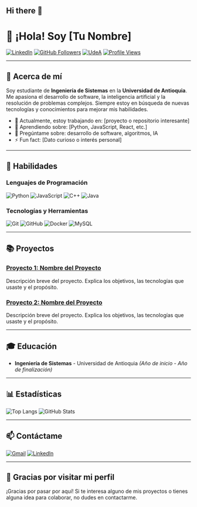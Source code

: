 ## Hi there 👋

# 👋 ¡Hola! Soy [Tu Nombre]

[![LinkedIn](https://img.shields.io/badge/LinkedIn-Perfil%20en%20LinkedIn-blue?style=flat-square&logo=linkedin)](https://www.linkedin.com/in/tu-perfil/)
[![GitHub Followers](https://img.shields.io/github/followers/tu-usuario?label=GitHub%20Followers&style=flat-square&logo=github)](https://github.com/tu-usuario)
[![UdeA](https://img.shields.io/badge/UdeA-Ingeniería%20de%20Sistemas-green?style=flat-square&logo=graduation-cap)](https://www.udea.edu.co)
[![Profile Views](https://komarev.com/ghpvc/?username=tu-usuario&color=blue&style=flat-square)](https://github.com/tu-usuario)

---

## 🌟 Acerca de mí

Soy estudiante de **Ingeniería de Sistemas** en la **Universidad de Antioquia**. Me apasiona el desarrollo de software, la inteligencia artificial y la resolución de problemas complejos. Siempre estoy en búsqueda de nuevas tecnologías y conocimientos para mejorar mis habilidades.

- 🔭 Actualmente, estoy trabajando en: [proyecto o repositorio interesante]
- 🌱 Aprendiendo sobre: [Python, JavaScript, React, etc.]
- 💬 Pregúntame sobre: desarrollo de software, algoritmos, IA
- ⚡ Fun fact: [Dato curioso o interés personal]

---

## 🚀 Habilidades

### Lenguajes de Programación

![Python](https://img.shields.io/badge/Python-3776AB?style=flat-square&logo=python&logoColor=white)
![JavaScript](https://img.shields.io/badge/JavaScript-F7DF1E?style=flat-square&logo=javascript&logoColor=black)
![C++](https://img.shields.io/badge/C%2B%2B-00599C?style=flat-square&logo=c%2B%2B&logoColor=white)
![Java](https://img.shields.io/badge/Java-007396?style=flat-square&logo=java&logoColor=white)

### Tecnologías y Herramientas

![Git](https://img.shields.io/badge/Git-F05032?style=flat-square&logo=git&logoColor=white)
![GitHub](https://img.shields.io/badge/GitHub-181717?style=flat-square&logo=github&logoColor=white)
![Docker](https://img.shields.io/badge/Docker-2496ED?style=flat-square&logo=docker&logoColor=white)
![MySQL](https://img.shields.io/badge/MySQL-4479A1?style=flat-square&logo=mysql&logoColor=white)

---

## 📚 Proyectos

### [Proyecto 1: Nombre del Proyecto](https://github.com/tu-usuario/proyecto-1)
Descripción breve del proyecto. Explica los objetivos, las tecnologías que usaste y el propósito.

### [Proyecto 2: Nombre del Proyecto](https://github.com/tu-usuario/proyecto-2)
Descripción breve del proyecto. Explica los objetivos, las tecnologías que usaste y el propósito.

---

## 🎓 Educación

- **Ingeniería de Sistemas** - Universidad de Antioquia _(Año de inicio - Año de finalización)_

---

## 📊 Estadísticas

![Top Langs](https://github-readme-stats.vercel.app/api/top-langs/?username=tu-usuario&layout=compact&langs_count=8&theme=dracula)
![GitHub Stats](https://github-readme-stats.vercel.app/api?username=tu-usuario&show_icons=true&theme=dracula)

---

## 📫 Contáctame

[![Gmail](https://img.shields.io/badge/Gmail-Contactarme%20por%20Gmail-red?style=flat-square&logo=gmail&logoColor=white)](mailto:tu-correo@gmail.com)
[![LinkedIn](https://img.shields.io/badge/LinkedIn-Perfil%20en%20LinkedIn-blue?style=flat-square&logo=linkedin)](https://www.linkedin.com/in/tu-perfil/)

---

## 🎉 Gracias por visitar mi perfil

¡Gracias por pasar por aquí! Si te interesa alguno de mis proyectos o tienes alguna idea para colaborar, no dudes en contactarme.


